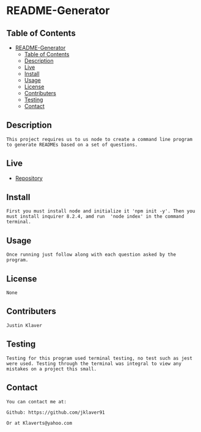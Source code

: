 
# README-Generator

## Table of Contents

- [README-Generator](#readme-generator)
  - [Table of Contents](#table-of-contents)
  - [Description](#description)
  - [Live](#live)
  - [Install](#install)
  - [Usage](#usage)
  - [License](#license)
  - [Contributers](#contributers)
  - [Testing](#testing)
  - [Contact](#contact)

## Description
    This project requires us to us node to create a command line program to generate READMEs based on a set of questions.

## Live

- [Repository](https://github.com/Jklaver91/Portfolio-Challenge2) 

## Install
    First you must install node and initialize it 'npm init -y'. Then you must install inquirer 8.2.4, amd run  'node index' in the command terminal.

## Usage
    Once running just follow along with each question asked by the program.

## License
    None

## Contributers
    Justin Klaver

## Testing
    Testing for this program used terminal testing, no test such as jest were used. Testing through the terminal was integral to view any mistakes on a project this small.

## Contact
    
    You can contact me at:
    
    Github: https://github.com/jklaver91
    
    Or at Klaverts@yahoo.com
    